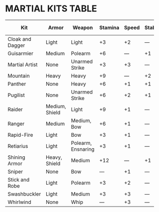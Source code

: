 # MARTIAL KITS TABLE

<table style="width:95%;">
<colgroup>
<col style="width: 13%" />
<col style="width: 11%" />
<col style="width: 14%" />
<col style="width: 5%" />
<col style="width: 4%" />
<col style="width: 7%" />
<col style="width: 9%" />
<col style="width: 10%" />
<col style="width: 12%" />
<col style="width: 4%" />
<col style="width: 6%" />
</colgroup>
<thead>
<tr class="header">
<th>Kit</th>
<th>Armor</th>
<th>Weapon</th>
<th>Stamina</th>
<th>Speed</th>
<th>Stability</th>
<th>Melee Damage</th>
<th>Ranged Damage</th>
<th>Weapon Distance</th>
<th>Reach</th>
<th>Mobility</th>
</tr>
</thead>
<tbody>
<tr class="odd">
<td>Cloak and Dagger</td>
<td>Light</td>
<td>Light</td>
<td>+3</td>
<td>+2</td>
<td>—</td>
<td>+1/+1/+1</td>
<td>+1/+1/+1</td>
<td>+5</td>
<td>—</td>
<td>Yes</td>
</tr>
<tr class="even">
<td>Guisarmier</td>
<td>Medium</td>
<td>Polearm</td>
<td>+6</td>
<td>—</td>
<td>+1</td>
<td>+2/+2/+2</td>
<td>—</td>
<td>—</td>
<td>+1</td>
<td>—</td>
</tr>
<tr class="odd">
<td>Martial Artist</td>
<td>None</td>
<td>Unarmed Strike</td>
<td>+3</td>
<td>+3</td>
<td>—</td>
<td>+2/+2/+2</td>
<td>—</td>
<td>—</td>
<td>—</td>
<td>Yes</td>
</tr>
<tr class="even">
<td>Mountain</td>
<td>Heavy</td>
<td>Heavy</td>
<td>+9</td>
<td>—</td>
<td>+2</td>
<td>+0/+0/+4</td>
<td>—</td>
<td>—</td>
<td>—</td>
<td>—</td>
</tr>
<tr class="odd">
<td>Panther</td>
<td>None</td>
<td>Heavy</td>
<td>+6</td>
<td>+1</td>
<td>+1</td>
<td>+0/+0/+4</td>
<td>—</td>
<td>—</td>
<td>—</td>
<td>—</td>
</tr>
<tr class="even">
<td>Pugilist</td>
<td>None</td>
<td>Unarmed Strike</td>
<td>+6</td>
<td>+2</td>
<td>+1</td>
<td>+1/+1/+1</td>
<td>—</td>
<td>—</td>
<td>—</td>
<td>—</td>
</tr>
<tr class="odd">
<td>Raider</td>
<td>Medium, Shield</td>
<td>Light</td>
<td>+9</td>
<td>+1</td>
<td>—</td>
<td>+1/+1/+1</td>
<td>—</td>
<td>+5</td>
<td>—</td>
<td>Yes</td>
</tr>
<tr class="even">
<td>Ranger</td>
<td>Medium</td>
<td>Medium, Bow</td>
<td>+6</td>
<td>+1</td>
<td>—</td>
<td>+1/+1/+1</td>
<td>+1/+1/+1</td>
<td>+5</td>
<td>—</td>
<td>Yes</td>
</tr>
<tr class="odd">
<td>Rapid-Fire</td>
<td>Light</td>
<td>Bow</td>
<td>+3</td>
<td>+1</td>
<td>—</td>
<td>—</td>
<td>+2/+2/+2</td>
<td>+7</td>
<td>—</td>
<td>Yes</td>
</tr>
<tr class="even">
<td>Retiarius</td>
<td>Light</td>
<td>Polearm, Ensnaring</td>
<td>+3</td>
<td>+1</td>
<td>—</td>
<td>+2/+2/+2</td>
<td>—</td>
<td>—</td>
<td>+1</td>
<td>Yes</td>
</tr>
<tr class="odd">
<td>Shining Armor</td>
<td>Heavy, Shield</td>
<td>Medium</td>
<td>+12</td>
<td>—</td>
<td>+1</td>
<td>+2/+2/+2</td>
<td>—</td>
<td>—</td>
<td>—</td>
<td>—</td>
</tr>
<tr class="even">
<td>Sniper</td>
<td>None</td>
<td>Bow</td>
<td>—</td>
<td>+1</td>
<td>—</td>
<td>—</td>
<td>+0/+0/+4</td>
<td>+10</td>
<td>—</td>
<td>Yes</td>
</tr>
<tr class="odd">
<td>Stick and Robe</td>
<td>Light</td>
<td>Polearm</td>
<td>+3</td>
<td>+2</td>
<td>—</td>
<td>+1/+1/+1</td>
<td>—</td>
<td>—</td>
<td>+1</td>
<td>Yes</td>
</tr>
<tr class="even">
<td>Swashbuckler</td>
<td>Light</td>
<td>Medium</td>
<td>+3</td>
<td>+3</td>
<td>—</td>
<td>+2/+2/+2</td>
<td>—</td>
<td>—</td>
<td>—</td>
<td>Yes</td>
</tr>
<tr class="odd">
<td>Whirlwind</td>
<td>None</td>
<td>Whip</td>
<td>—</td>
<td>+3</td>
<td>—</td>
<td>+1/+1/+1</td>
<td>—</td>
<td>—</td>
<td>+1</td>
<td>Yes</td>
</tr>
</tbody>
</table>
